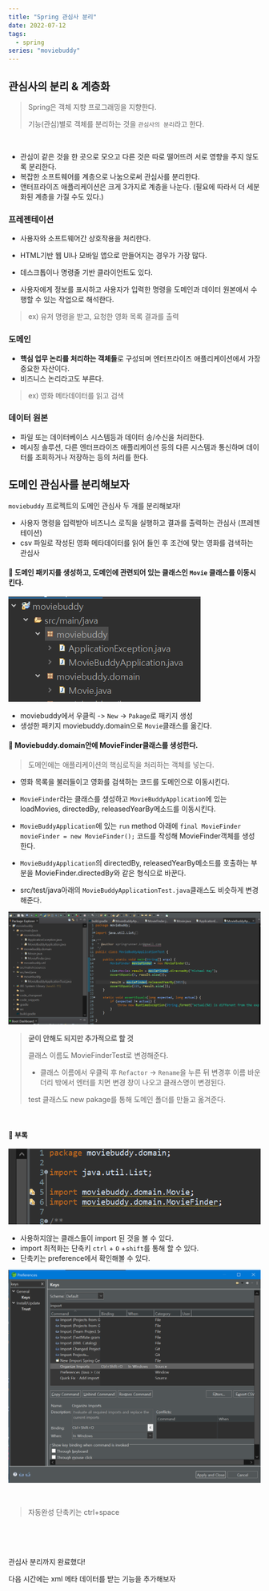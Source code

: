 ```yaml
---
title: "Spring 관심사 분리"
date: 2022-07-12
tags:
  - spring
series: "moviebuddy"
---
```


## 관심사의 분리 & 계층화

> Spring은 객체 지향 프로그래밍을 지향한다.
>
> 기능(관심)별로 객체를 분리하는 것을 `관심사의 분리`라고 한다.

<br/>

- 관심이 같은 것을 한 곳으로 모으고 다른 것은 따로 떨어뜨려 서로 영향을 주지 않도록 분리한다.
- 복잡한 소프트웨어를 계층으로 나눔으로써 관심사를 분리한다.
- 앤터프라이즈 애플리케이션은 크게 3가지로 계층을 나눈다. (필요에 따라서 더 세분화된 계층을 가질 수도 있다.)

### 프레젠테이션

- 사용자와 소프트웨어간 상호작용을 처리한다.

- HTML기반 웹 UI나 모바일 앱으로 만들어지는 경우가 가장 많다.
- 데스크톱이나 명령줄 기반 클라이언트도 있다.
- 사용자에게 정보를 표시하고 사용자가 입력한 명령을 도메인과 데이터 원본에서 수행할 수 있는 작업으로 해석한다.

> ex) 유저 명령을 받고, 요청한 영화 목록 결과를 출력

### 도메인

- **핵심 업무 논리를 처리하는 객체들**로 구성되며 엔터프라이즈 애플리케이션에서 가장 중요한 자산이다.
- 비즈니스 논리라고도 부른다.

> ex) 영화 메타데이터를 읽고 검색

### 데이터 원본

- 파일 또는 데이터베이스 시스템등과 데이터 송/수신을 처리한다.
- 메시징 솔루션, 다른 엔터프라이즈 애플리케이션 등의 다른 시스템과 통신하며 데이터를 조회하거나 저장하는 등의 처리를 한다.

## 도메인 관심사를 분리해보자

`moviebuddy` 프로젝트의 도메인 관심사 두 개를 분리해보자!

- 사용자 명령을 입력받아 비즈니스 로직을 실행하고 결과를 출력하는 관심사 (프레젠테이션)
- csv 파일로 작성된 영화 메타데이터를 읽어 들인 후 조건에 맞는 영화를 검색하는 관심사

#### 📌 도메인 패키지를 생성하고, 도메인에 관련되어 있는 클래스인 `Movie` 클래스를 이동시킨다.

![](./create_domain.png)

- moviebuddy에서 우클릭 -> `New` -> `Pakage`로 패키지 생성
- 생성한 패키지 moviebuddy.domain으로 `Movie`클래스를 옮긴다.

#### 📌 Moviebuddy.domain안에 MovieFinder클래스를 생성한다.

> 도메인에는 애플리케이션의 핵심로직을 처리하는 객체를 넣는다.

- 영화 목록을 불러들이고 영화를 검색하는 코드를 도메인으로 이동시킨다.

- `MovieFinder`라는 클래스를 생성하고 `MovieBuddyApplication`에 있는 loadMovies, directedBy, releasedYearBy메소드를 이동시킨다.
- `MovieBuddyApplication`에 있는 `run` method 아래에 `final MovieFinder movieFinder = new MovieFinder();` 코드를 작성해 MovieFinder객체를 생성한다.
- `MovieBuddyApplication`의 directedBy, releasedYearBy메소드를 호출하는 부분을 MovieFinder.directedBy와 같은 형식으로 바꾼다.

- src/test/java아래의 `MovieBuddyApplicationTest.java`클래스도 비슷하게 변경해준다.

![](./modify_test.png)

> **굳이 안해도 되지만 추가적으로 할 것**<br/>
>
> 클래스 이름도 MovieFinderTest로 변경해준다.
>
> - 클래스 이름에서 우클릭 후 `Refactor` -> `Rename`을 누른 뒤 변경후 이름 바운더리 밖에서 엔터를 치면 변경 창이 나오고 클래스명이 변경된다.
>
> test 클래스도 new pakage를 통해 도메인 폴더를 만들고 옮겨준다.

<br/>

#### 📌 부록

![](test-import.png)

- 사용하지않는 클래스들이 import 된 것을 볼 수 있다.
- import 최적화는 단축키 `ctrl` + `O` +`shift`를 통해 할 수 있다.
- 단축키는 preference에서 확인해볼 수 있다.

![](./ref-keys.png)

<br/>

> 자동완성 단축키는 ctrl+space

<br/><br/><br/>

관심사 분리까지 완료했다!<br/>

다음 시간에는 xml 메타 데이터를 받는 기능을 추가해보자

